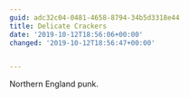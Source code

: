 ```yaml
---
guid: adc32c04-0481-4658-8794-34b5d3318e44
title: Delicate Crackers
date: '2019-10-12T18:56:06+00:00'
changed: '2019-10-12T18:56:47+00:00'


---
```


Northern England punk. 
